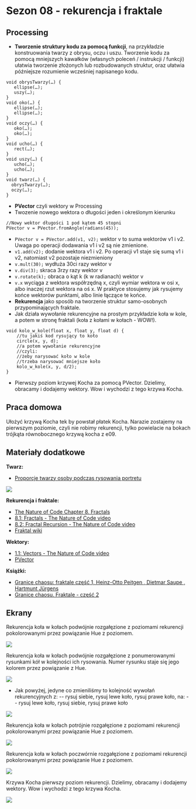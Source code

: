 # Sezon 08 - rekurencja i fraktale

## Processing

- **Tworzenie struktury kodu za pomocą funkcji**, 
na przykładzie konstruowania twarzy z obrysu, oczu i uszu. Tworzenie kodu za pomocą mniejszych kawałków (własnych poleceń /  instrukcji / funkcji) ułatwia tworzenie złożonych lub rozbudowanych struktur, oraz ułatwia późniejsze rozumienie wcześniej napisanego kodu.
```Processing
void obrysTwarzy(…) {
   ellipse(…);
   uszy(…);
}
void oko(…) {
   ellipse(…);
   ellipse(…);
}
void oczy(…) {
   oko(…);
   oko(…);
}
void ucho(…) {
   rect(…);
}
void uszy(…) {
   ucho(…);
   ucho(…);
}
void twarz(…) {
  obrysTwarzy(…);
  oczy(…);
}
``` 
- **PVector** czyli wektory w Processing 
- Twozenie nowego wektora o długości jeden i określonym kierunku
```Processing
//Nowy wektor długości 1 pod kątem 45 stopni
PVector v = PVector.fromAngle(radians(45));
```
- `PVector v = PVector.add(v1, v2);` wektor v to suma wektorów v1 i v2. Uwaga po operacji dodawania v1 i v2 są nie zmienione. 
- `v1.add(v2);` dodanie wektora v1 i v2. Po operacji v1 staje się sumą v1 i v2, natomiast v2 pozostaje niezmieniony 
- `v.mult(30);` wydłuża 30ci razy wektor v 
- `v.div(3);` skraca 3rzy razy wektor v
- `v.rotate(k);` obraca o kąt k (k w radianach) wektor v 
- `v.x` wyciąga z wektora współrzędną x, czyli wymiar wektora w osi x, albo inaczej rzut wektora na oś x. W praktyce stosujemy jak rysujemy końce wektorów punktami, albo linie łączące te końce.
- **Rekurencja** jako sposób na tworzenie struktur samo-osobnych przypominających fraktale.
- Jak działa wywołanie rekurencyjne na prostym przykładzie koła w kole, a potem w stronę fraktali (koła z kołami w kołach - WOW!).
```Processing
void kolo_w_kole(float x, float y, float d) {
	//tu jakiś kod rysujący to koło
	circle(x, y, d);
	//a potem wywołanie rekurencyjne
	//czyli:
	//żeby narysować koło w kole
	//trzeba narysować mniejsze koło
	kolo_w_kole(x, y, d/2); 
} 
```

- Pierwszy poziom krzywej Kocha za pomocą PVector. Dzielimy, obracamy i dodajemy wektory. Wow i wychodzi z tego krzywa Kocha. 


## Praca domowa
Ułożyć krzywą Kocha tek by powstał płatek Kocha. Narazie zostajemy na pierwszym poziomie, czyli nie robimy rekurencji, tylko powielacie na bokach trójkąta równobocznego krzywą kocha z e09.

## Materiały dodatkowe

**Twarz:**
- [Proporcje twarzy osoby podczas rysowania portretu](https://pl.puntomarinero.com/the-proportions-of-a-personand/)

![](https://puntomarinero.com/images/the-proportions-of-a-personand_1.jpg)

**Rekurencja i fraktale:**
- [The Nature of Code Chapter 8. Fractals](https://natureofcode.com/book/chapter-8-fractals/)
- [8.1: Fractals - The Nature of Code video](https://www.youtube.com/watch?v=-wiverLQl1Q)
-  [8.2: Fractal Recursion - The Nature of Code video](https://youtu.be/s3Facu6ZVeA)
- [Fraktal wiki](https://en.wikipedia.org/wiki/Fractal)

**Wektory:**
- [1.1: Vectors - The Nature of Code video](https://youtu.be/mWJkvxQXIa8)
- [PVector](https://processing.org/tutorials/pvector/)

**Książki:**
- [Granice chaosu: fraktale część 1, Heinz-Otto Peitgen , Dietmar Saupe , Hartmunt Jürgens](https://merlin.pl/granice-chaosu-fraktale-czesc-1-hartmunt-jrgens-heinz-otto-peitgen-dietmar-saupe/1327261/)
- [Granice chaosu. Fraktale - część 2](https://merlin.pl/granice-chaosu-fraktale-czesc-2-hartmut-jurgens-heinz-otto-peitgen-dietmar-saupe/1757950/)



## Ekrany

Rekurencja koła w kołach podwójnie rozgałęzione z poziomami rekurencji pokolorowanymi przez powiązanie Hue z poziomem.

![](e04_kolo_w_kole_rekurencja_fraktal_poziony.png)

Rekurencja koła w kołach podwójnie rozgałęzione z ponumerowanymi rysunkami kół w kolejności ich rysowania. Numer rysunku staje się jego kolorem przez powiązanie z Hue.

![](e04p01_kolo_w_kole_rekurencja_fraktal_pokolei.png)

- Jak powyżej, jedyne co zmieniliśmy to kolejność wywołań rekurencyjnych 
z:
-- rysuj siebie, rysuj lewe koło, rysuj prawe koło,
na:
-- rysuj lewe koło, rysuj siebie, rysuj prawe koło

![](e04p02_kolo_w_kole_pokolei_inna_kolejnosc_wywolan_rekurencji.png)

Rekurencja koła w kołach potrójnie rozgałęzione z poziomami rekurencji pokolorowanymi przez powiązanie Hue z poziomem. 

![](e05_kolo_w_kole_rekurencja_fraktal_03.png)

Rekurencja koła w kołach poczwórnie rozgałęzione z poziomami rekurencji pokolorowanymi przez powiązanie Hue z poziomem. 

![](e06_kolo_w_kole_rekurencja_fraktal_04.png)

Krzywa Kocha pierwszy poziom rekurencji. Dzielimy, obracamy i dodajemy wektory. Wow i wychodzi z tego krzywa Kocha. 

![](e09_krzywa_kocha.png)

